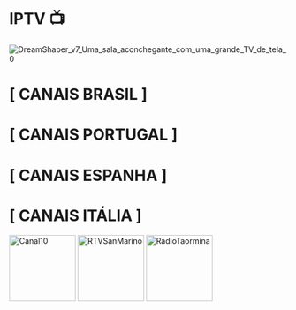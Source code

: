 # IPTV 📺


![DreamShaper_v7_Uma_sala_aconchegante_com_uma_grande_TV_de_tela_0](https://github.com/riscadodigital/IP/assets/110074115/512dd9ea-7b03-436d-82d9-4db2ceb12ff5)
 
# [ CANAIS BRASIL ]


# [ CANAIS PORTUGAL ]


# [ CANAIS ESPANHA ] 


# [ CANAIS ITÁLIA ]
<img width="120" height="120" alt="Canal10" src="https://github.com/user-attachments/assets/72f2b9ce-9c28-442b-9bb2-ef7c8d208c14" />

<img width="120" height="120" alt="RTVSanMarino" src="https://github.com/user-attachments/assets/d2c63cef-8e77-40f4-8fad-c2c484ca3d42" />


<img width="120" height="120" alt="RadioTaormina" src="https://github.com/user-attachments/assets/b6399be9-888f-41f5-b07b-d00f79ed87fc" />

